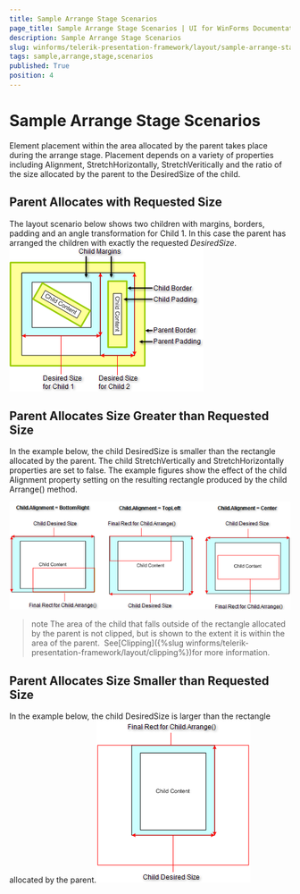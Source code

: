 ```yaml
---
title: Sample Arrange Stage Scenarios
page_title: Sample Arrange Stage Scenarios | UI for WinForms Documentation
description: Sample Arrange Stage Scenarios
slug: winforms/telerik-presentation-framework/layout/sample-arrange-stage-scenarios
tags: sample,arrange,stage,scenarios
published: True
position: 4
---
```


# Sample Arrange Stage Scenarios



Element placement within the area allocated by the parent takes place during the arrange stage. Placement depends on a variety of
      properties including Alignment, StretchHorizontally, StretchVeritically and the ratio of the size allocated by the parent to the DesiredSize of the child.

## Parent Allocates with Requested Size

The layout scenario below shows two children with margins, borders, padding and an angle transformation for Child 1. In this case the parent has arranged 
        the children with exactly the requested *DesiredSize*.![tpf-layout-sample-arrange-state-scenarios 001](images/tpf-layout-sample-arrange-state-scenarios001.png)

## Parent Allocates Size Greater than Requested Size

In the example below, the child DesiredSize is smaller than the rectangle allocated by the parent. The child StretchVertically and StretchHorizontally
        properties are set to false. The example figures show the effect of the child Alignment property setting on the resulting rectangle produced by the child Arrange() 
        method.

![tpf-layout-sample-arrange-state-scenarios 002](images/tpf-layout-sample-arrange-state-scenarios002.png)



>note The area of the child that falls outside of the rectangle allocated by the parent is not clipped, but is shown to the extent it is within the area of
          the parent.  See[Clipping]({%slug winforms/telerik-presentation-framework/layout/clipping%})for more information.
>


## Parent Allocates Size Smaller than Requested Size

In the example below, the child DesiredSize is larger than the rectangle allocated by the parent.![tpf-layout-sample-arrange-state-scenarios 003](images/tpf-layout-sample-arrange-state-scenarios003.png)
